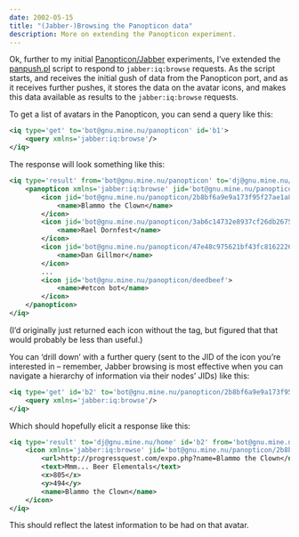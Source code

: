 ```yaml
---
date: 2002-05-15
title: "(Jabber-)Browsing the Panopticon data"
description: More on extending the Panopticon experiment.
---
```

Ok, further to my initial [Panopticon/Jabber](/blog/posts/2002/05/15/the-panopticon/) experiments, I’ve extended the [panpush.pl](https://web.archive.org/web/20051218034524/http://www.pipetree.com/~dj/panpush.pl) script to respond to `jabber:iq:browse` requests. As the script starts, and receives the initial gush of data from the Panopticon port, and as it receives further pushes, it stores the data on the avatar icons, and makes this data available as results to the `jabber:iq:browse` requests.

To get a list of avatars in the Panopticon, you can send a query like this:

```xml
<iq type='get' to='bot@gnu.mine.nu/panopticon' id='b1'>
	<query xmlns='jabber:iq:browse'/>
</iq>
```

The response will look something like this:

```xml
<iq type='result' from='bot@gnu.mine.nu/panopticon' to='dj@gnu.mine.nu/home' id='b1'>
	<panopticon xmlns='jabber:iq:browse' jid='bot@gnu.mine.nu/panopticon' name='The Panopticon'>
		<icon jid='bot@gnu.mine.nu/panopticon/2b8bf6a9e9a173f95f27ae1a8d6fb2f4'>
			<name>Blammo the Clown</name>
		</icon>
		<icon jid='bot@gnu.mine.nu/panopticon/3ab6c14732e8937cf26db26755c4aae7'>
			<name>Rael Dornfest</name>
		</icon>
		<icon jid='bot@gnu.mine.nu/panopticon/47e48c975621bf43fc81622265d47a31'>
			<name>Dan Gillmor</name>
		</icon>
		...
		<icon jid='bot@gnu.mine.nu/panopticon/deedbeef'>
			<name>#etcon bot</name>
		</icon>
	</panopticon>
</iq>
```

(I’d originally just returned each icon without the <name/> tag, but figured that that would probably be less than useful.)

You can ‘drill down’ with a further query (sent to the JID of the icon you’re interested in – remember, Jabber browsing is most effective when you can navigate a hierarchy of information via their nodes’ JIDs) like this:

```xml
<iq type='get' id='b2' to='bot@gnu.mine.nu/panopticon/2b8bf6a9e9a173f95f27ae1a8d6fb2f4'>
	<query xmlns='jabber:iq:browse'/>
</iq>
```

Which should hopefully elicit a response like this:

```xml
<iq type='result' to='dj@gnu.mine.nu/home' id='b2' from='bot@gnu.mine.nu/panopticon/2b8bf6a9e9a173f95f27ae1a8d6fb2f4'>
	<icon xmlns='jabber:iq:browse' jid='bot@gnu.mine.nu/panopticon/2b8bf6a9e9a173f95f27ae1a8d6fb2f4' id='2b8bf6a9e9a173f95f27ae1a8d6fb2f4'>
		<url>http://progressquest.com/expo.php?name=Blammo the Clown</url>
		<text>Mmm... Beer Elementals</text>
		<x>805</x>
		<y>494</y>
		<name>Blammo the Clown</name>
	</icon>
</iq>
```

This should reflect the latest information to be had on that avatar.


